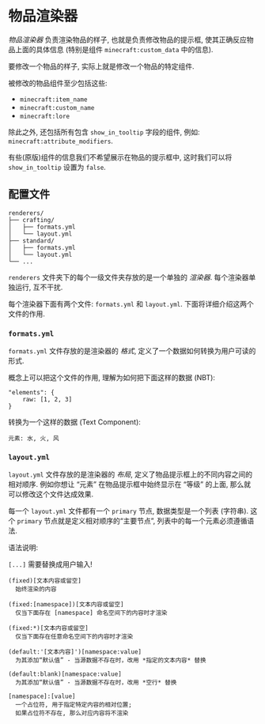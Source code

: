 # 物品渲染器

*物品渲染器* 负责渲染物品的样子, 也就是负责修改物品的提示框, 使其正确反应物品上面的具体信息 (特别是组件
`minecraft:custom_data` 中的信息).

要修改一个物品的样子, 实际上就是修改一个物品的特定组件.

被修改的物品组件至少包括这些:

- `minecraft:item_name`
- `minecraft:custom_name`
- `minecraft:lore`

除此之外, 还包括所有包含 `show_in_tooltip` 字段的组件, 例如: `minecraft:attribute_modifiers`.

有些(原版)组件的信息我们不希望展示在物品的提示框中, 这时我们可以将 `show_in_tooltip` 设置为 `false`.

## 配置文件

```
renderers/
├── crafting/
│   ├── formats.yml
│   └── layout.yml
├── standard/
│   ├── formats.yml
│   └── layout.yml
└── ...
```

`renderers` 文件夹下的每个一级文件夹存放的是一个单独的 *渲染器*. 每个渲染器单独运行, 互不干扰.

每个渲染器下面有两个文件: `formats.yml` 和 `layout.yml`. 下面将详细介绍这两个文件的作用.

### `formats.yml`

`formats.yml` 文件存放的是渲染器的 *格式*, 定义了一个数据如何转换为用户可读的形式.

概念上可以把这个文件的作用, 理解为如何把下面这样的数据 (NBT):

```nbtt
"elements": {
	raw: [1, 2, 3]
}
```

转换为一个这样的数据 (Text Component):

```text
元素: 水, 火, 风 
```

### `layout.yml`

`layout.yml` 文件存放的是渲染器的 *布局*, 定义了物品提示框上的不同内容之间的相对顺序.
例如你想让 “元素” 在物品提示框中始终显示在 “等级” 的上面, 那么就可以修改这个文件达成效果.

每一个 `layout.yml` 文件都有一个 `primary` 节点, 数据类型是一个列表 (字符串).
这个 `primary` 节点就是定义相对顺序的“主要节点”, 列表中的每一个元素必须遵循语法.

语法说明:

`[...]` 需要替换成用户输入!

```
(fixed)[文本内容或留空]
  始终渲染的内容

(fixed:[namespace])[文本内容或留空]
  仅当下面存在 [namespace] 命名空间下的内容时才渲染

(fixed:*)[文本内容或留空]
  仅当下面存在任意命名空间下的内容时才渲染

(default:'[文本内容]')[namespace:value]
  为其添加“默认值” - 当源数据不存在时，改用 *指定的文本内容* 替换

(default:blank)[namespace:value]
  为其添加“默认值” - 当源数据不存在时，改用 *空行* 替换

[namespace]:[value]
  一个占位符, 用于指定特定内容的相对位置;
  如果占位符不存在, 那么对应内容将不渲染
```
